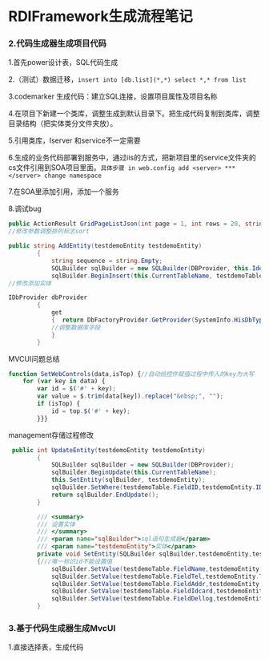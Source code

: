 # RDIFramework生成流程笔记

### 2.代码生成器生成项目代码

1.首先power设计表，SQL代码生成

2.（测试）数据迁移，`insert into [db.list](*,*) select *,* from list`

3.codemarker 生成代码：建立SQL连接，设置项目属性及项目名称

4.在项目下新建一个类库，调整生成到默认目录下。把生成代码复制到类库，调整目录结构（把实体类分文件夹放）。

5.引用类库，Iserver 和service不一定需要

6.生成的业务代码部署到服务中，通过iis的方式，把新项目里的service文件夹的cs文件引用到SOA项目里面。`具体步骤 in web.config add <server> *** </server> change namespace `

7.在SOA里添加引用，添加一个服务

8.调试bug

```c#
public ActionResult GridPageListJson(int page = 1, int rows = 20, string sort = "ID", string order = "desc", string filter = "")
//修改参数调整排列标志sort
```

```c#
public string AddEntity(testdemoEntity testdemoEntity)
        {
            string sequence = string.Empty;
            SQLBuilder sqlBuilder = new SQLBuilder(DBProvider, this.Identity, this.ReturnId);
            sqlBuilder.BeginInsert(this.CurrentTableName, testdemoTable.FieldID);
//修改添加实体
```

```c#
IDbProvider dbProvider
        {
            get
            {  return DbFactoryProvider.GetProvider(SystemInfo.HisDbType,SystemInfo.HisDbConnection);
            //调整数据库字段
            }
        }
```

MVCUI问题总结

```js
function SetWebControls(data,isTop) {//自动给控件赋值过程中传入的key为大写
    for (var key in data) {
        var id = $('#' + key);        
        var value = $.trim(data[key]).replace("&nbsp;", "");        
        if (isTop) {
            id = top.$('#' + key);
        }}}
```

management存储过程修改

```c#
 public int UpdateEntity(testdemoEntity testdemoEntity)
        {
            SQLBuilder sqlBuilder = new SQLBuilder(DBProvider);
            sqlBuilder.BeginUpdate(this.CurrentTableName);
            this.SetEntity(sqlBuilder, testdemoEntity);
            sqlBuilder.SetWhere(testdemoTable.FieldID,testdemoEntity.ID);
            return sqlBuilder.EndUpdate();
        }

        /// <summary>
        /// 设置实体
        /// </summary>
        /// <param name="sqlBuilder">sql语句生成器</param>
        /// <param name="testdemoEntity">实体</param>
        private void SetEntity(SQLBuilder sqlBuilder,testdemoEntity,testdemoEntity)
        {///唯一标识id不能设置值 
			sqlBuilder.SetValue(testdemoTable.FieldName,testdemoEntity.Name);
			sqlBuilder.SetValue(testdemoTable.FieldTel,testdemoEntity.Tel);
			sqlBuilder.SetValue(testdemoTable.FieldAddr,testdemoEntity.Addr);
			sqlBuilder.SetValue(testdemoTable.FieldIdcard,testdemoEntity.Idcard);
			sqlBuilder.SetValue(testdemoTable.FieldDellog,testdemoEntity.Dellog);
        }

```
### 3.基于代码生成器生成MvcUI

1.直接选择表，生成代码

